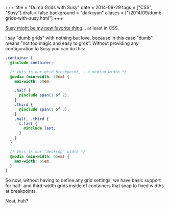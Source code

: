 +++
title = "Dumb Grids with Susy"
date = 2014-09-29
tags = ["CSS", "Susy"]
draft = false
background = "darkcyan"
aliases = ["/2014/09/dumb-grids-with-susy.html"]
+++

[Susy might be my new favorite thing](http://susy.oddbird.net)&hellip; at least
in CSS.

I say "dumb grids" with nothing but love, because in this case "dumb" means "not
too magic and easy to grok". Without providing any configuration to Susy you can
do this:

```scss
.container {
  @include container;

  /* this is our grid breakpoint, ~ a medium width */
  @media (min-width: 50em) {
    max-width: 50em;

    .half {
      @include span(1 of 2);
    }
    .third {
      @include span(1 of 3);
    }
    .half, .third {
      &.last {
        @include last;
      }
    }
  }

  /* this is our "desktop" width */
  @media (min-width: 65em) {
    max-width: 65em;
  }
}
```

So now, without having to define any grid settings, we have basic support for
half- and third-width grids inside of containers that snap to fixed widths at
breakpoints.

Neat, huh?
